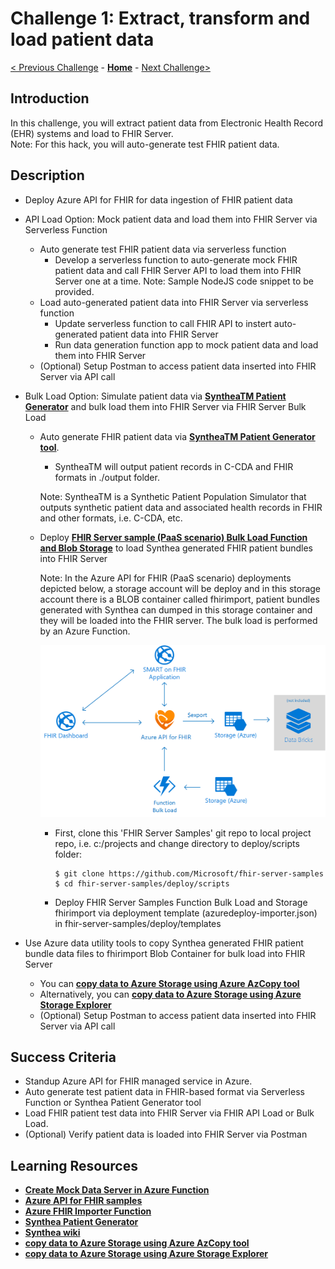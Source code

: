 # Challenge 1: Extract, transform and load patient data

[< Previous Challenge](./Challenge00.md) - **[Home](../readme.md)** - [Next Challenge>](./Challenge02.md)

## Introduction

In this challenge, you will extract patient data from Electronic Health Record (EHR) systems and load to FHIR Server.  
Note: For this hack, you will auto-generate test FHIR patient data.

## Description

- Deploy Azure API for FHIR for data ingestion of FHIR patient data
- API Load Option: Mock patient data and load them into FHIR Server via Serverless Function
   - Auto generate test FHIR patient data via serverless function
      - Develop a serverless function to auto-generate mock FHIR patient data and call FHIR Server API to load them into FHIR Server one at a time.  Note: Sample NodeJS code snippet to be provided.
   - Load auto-generated patient data into FHIR Server via serverless function
      - Update serverless function to call FHIR API to instert auto-generated patient data into FHIR Server
      - Run data generation function app to mock patient data and load them into FHIR Server
   - (Optional) Setup Postman to access patient data inserted into FHIR Server via API call

- Bulk Load Option: Simulate patient data via **[SyntheaTM Patient Generator](https://github.com/synthetichealth/synthea#syntheatm-patient-generator)** and bulk load them into FHIR Server via FHIR Server Bulk Load
   - Auto generate FHIR patient data via **[SyntheaTM Patient Generator tool](https://github.com/synthetichealth/synthea#generate-synthetic-patients)**.  
      - SyntheaTM will output patient records in C-CDA and FHIR formats in ./output folder. 
      
      Note: SyntheaTM is a Synthetic Patient Population Simulator that outputs synthetic patient data and associated health records in FHIR and other formats, i.e. C-CDA, etc.

   - Deploy **[FHIR Server sample (PaaS scenario) Bulk Load Function and Blob Storage](https://github.com/microsoft/fhir-server-samples)** to load Synthea generated FHIR patient bundles into FHIR Server

      Note: In the Azure API for FHIR (PaaS scenario) deployments depicted below, a storage account will be deploy and in this storage account there is a BLOB container called fhirimport, patient bundles generated with Synthea can dumped in this storage container and they will be loaded into the FHIR server. The bulk load is performed by an Azure Function.

      ![Azure API for FHIR PaaS server:](../images/fhir-server-samples-paas.png)

      - First, clone this 'FHIR Server Samples' git repo to local project repo, i.e. c:/projects and change directory to deploy/scripts folder:

         ```
         $ git clone https://github.com/Microsoft/fhir-server-samples
         $ cd fhir-server-samples/deploy/scripts
         ```
      - Deploy FHIR Server Samples Function Bulk Load and Storage fhirimport via deployment template (azuredeploy-importer.json) in fhir-server-samples/deploy/templates
- Use Azure data utility tools to copy Synthea generated FHIR patient bundle data files to fhirimport Blob Container for bulk load into FHIR Server 
   - You can **[copy data to Azure Storage using Azure AzCopy tool](https://docs.microsoft.com/en-us/azure/storage/common/storage-use-azcopy-v10)**
   - Alternatively, you can **[copy data to Azure Storage using Azure Storage Explorer](https://docs.microsoft.com/en-us/azure/storage/common/storage-use-azcopy-v10#use-azcopy-in-azure-storage-explorer)**     
   - (Optional) Setup Postman to access patient data inserted into FHIR Server via API call

## Success Criteria

   - Standup Azure API for FHIR managed service in Azure.
   - Auto generate test patient data in FHIR-based format via Serverless Function or Synthea Patient Generator tool
   - Load FHIR patient test data into FHIR Server via FHIR API Load or Bulk Load.
   - (Optional) Verify patient data is loaded into FHIR Server via Postman

## Learning Resources

- **[Create Mock Data Server in Azure Function](https://medium.com/@hharan618/create-your-own-mock-data-server-in-azure-functions-7a93972fbfd1)**
- **[Azure API for FHIR samples](https://github.com/microsoft/fhir-server-samples)**
- **[Azure FHIR Importer Function](https://github.com/microsoft/fhir-server-samples/tree/master/src/FhirImporter)**
- **[Synthea Patient Generator](https://github.com/synthetichealth/synthea#syntheatm-patient-generator)**
- **[Synthea wiki](https://github.com/synthetichealth/synthea/wiki)**
- **[copy data to Azure Storage using Azure AzCopy tool](https://docs.microsoft.com/en-us/azure/storage/common/storage-use-azcopy-v10)**
- **[copy data to Azure Storage using Azure Storage Explorer](https://docs.microsoft.com/en-us/azure/storage/common/storage-use-azcopy-v10#use-azcopy-in-azure-storage-explorer)** 
